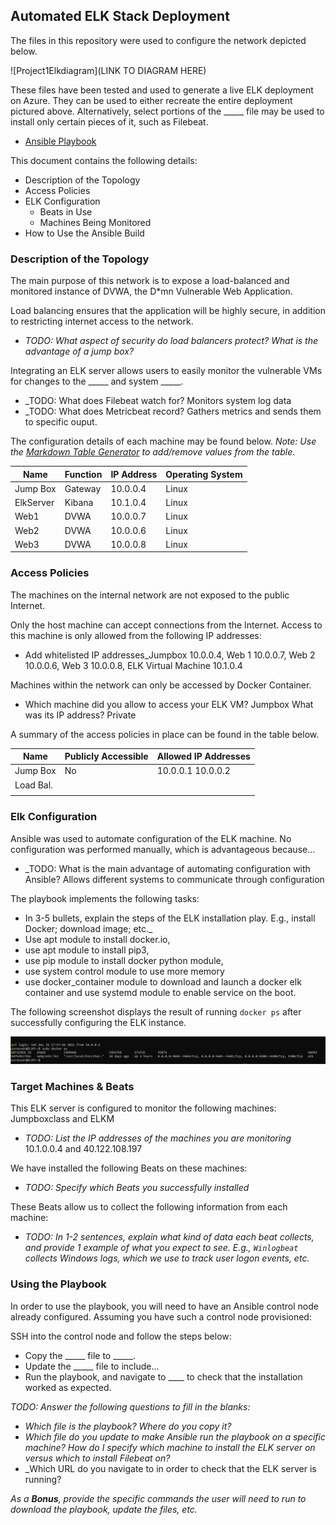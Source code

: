## Automated ELK Stack Deployment

The files in this repository were used to configure the network depicted below.

![Project1Elkdiagram](LINK TO DIAGRAM HERE)

These files have been tested and used to generate a live ELK deployment on Azure. They can be used to either recreate the entire deployment pictured above. Alternatively, select portions of the _____ file may be used to install only certain pieces of it, such as Filebeat.

  - [Ansible Playbook](https://github.com/LundJim/Project1/tree/main/Ansible)

This document contains the following details:
- Description of the Topology
- Access Policies
- ELK Configuration
  - Beats in Use
  - Machines Being Monitored
- How to Use the Ansible Build


### Description of the Topology

The main purpose of this network is to expose a load-balanced and monitored instance of DVWA, the D*mn Vulnerable Web Application.

Load balancing ensures that the application will be highly secure, in addition to restricting internet access to the network.
- _TODO: What aspect of security do load balancers protect? What is the advantage of a jump box?_

Integrating an ELK server allows users to easily monitor the vulnerable VMs for changes to the _____ and system _____.
- _TODO: What does Filebeat watch for? Monitors system log data
- _TODO: What does Metricbeat record?  Gathers metrics and sends them to specific ouput.

The configuration details of each machine may be found below.
_Note: Use the [Markdown Table Generator](http://www.tablesgenerator.com/markdown_tables) to add/remove values from the table_.

| Name     | Function | IP Address | Operating System |
|----------|----------|------------|------------------|
| Jump Box | Gateway  | 10.0.0.4   | Linux            |
| ElkServer| Kibana   | 10.1.0.4   | Linux            |
| Web1     | DVWA     | 10.0.0.7   | Linux            |
| Web2     | DVWA     | 10.0.0.6   | Linux            |
| Web3     | DVWA     | 10.0.0.8   | Linux            |
 
### Access Policies

The machines on the internal network are not exposed to the public Internet. 

Only the host machine can accept connections from the Internet. Access to this machine is only allowed from the following IP addresses:
- Add whitelisted IP addresses_Jumpbox 10.0.0.4, Web 1 10.0.0.7, Web 2 10.0.0.6, Web 3 10.0.0.8, ELK Virtual Machine 10.1.0.4 

Machines within the network can only be accessed by Docker Container.
- Which machine did you allow to access your ELK VM? Jumpbox What was its IP address? Private 

A summary of the access policies in place can be found in the table below.

| Name     | Publicly Accessible | Allowed IP Addresses |
|----------|---------------------|----------------------|
| Jump Box | No                  | 10.0.0.1 10.0.0.2    |
| Load Bal.|                     |                      |
|          |                     |                      |

### Elk Configuration

Ansible was used to automate configuration of the ELK machine. No configuration was performed manually, which is advantageous because...
- _TODO: What is the main advantage of automating configuration with Ansible? Allows different systems to communicate through configuration

The playbook implements the following tasks:
-  In 3-5 bullets, explain the steps of the ELK installation play. E.g., install Docker; download image; etc._
-  Use apt module to install docker.io, 
-  use apt module to install pip3,
-  use pip module to install docker python module,
-  use system control module to use more memory
-  use docker_container module to download and launch a docker elk container and use systemd module to enable service on the boot.

The following screenshot displays the result of running `docker ps` after successfully configuring the ELK instance.

![dockerpsoutput](https://raw.githubusercontent.com/LundJim/Project1/main/Dockerpsoutput.PNG)


### Target Machines & Beats
This ELK server is configured to monitor the following machines: Jumpboxclass and ELKM
- _TODO: List the IP addresses of the machines you are monitoring_ 10.1.0.0.4 and 40.122.108.197

We have installed the following Beats on these machines:
- _TODO: Specify which Beats you successfully installed_

These Beats allow us to collect the following information from each machine:
- _TODO: In 1-2 sentences, explain what kind of data each beat collects, and provide 1 example of what you expect to see. E.g., `Winlogbeat` collects Windows logs, which we use to track user logon events, etc._

### Using the Playbook
In order to use the playbook, you will need to have an Ansible control node already configured. Assuming you have such a control node provisioned: 

SSH into the control node and follow the steps below:
- Copy the _____ file to _____.
- Update the _____ file to include...
- Run the playbook, and navigate to ____ to check that the installation worked as expected.

_TODO: Answer the following questions to fill in the blanks:_
- _Which file is the playbook? Where do you copy it?_
- _Which file do you update to make Ansible run the playbook on a specific machine? How do I specify which machine to install the ELK server on versus which to install Filebeat on?_
- _Which URL do you navigate to in order to check that the ELK server is running?

_As a **Bonus**, provide the specific commands the user will need to run to download the playbook, update the files, etc._